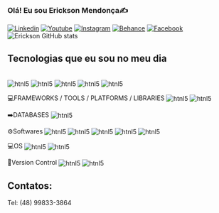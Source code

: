 ### Olá! Eu sou Erickson Mendonça✍️
[![Linkedin](https://img.shields.io/badge/LinkedIn-0077B5?style=for-the-badge&logo=linkedin&logoColor=white)](https://www.linkedin.com/in/erickson-mendon%C3%A7a-497029224/)
[![Youtube](https://img.shields.io/badge/YouTube-FF0000?style=for-the-badge&logo=youtube&logoColor=white)](https://www.youtube.com/@ericksonmendonca422)
[![Instagram](https://img.shields.io/badge/Instagram-E4405F?style=for-the-badge&logo=instagram&logoColor=white)](https://www.instagram.com/sven_goran_erickson_/)
[![Behance](https://img.shields.io/badge/-Behance-blue?style=for-the-badge&logo=behance&logoColor=white)](https://www.behance.net/svenerickson)
[![Facebook](https://img.shields.io/badge/Facebook-1877F2?style=for-the-badge&logo=facebook&logoColor=white)](https://www.facebook.com/erickson.mendonca?locale=pt_BR)
![Erickson GitHub stats](https://github-readme-stats.vercel.app/api?username=erickson72&show_icons=true&theme=dracula)

## Tecnologias que eu sou no meu dia
<div style="display: inline_block"><br>
<img align="center"alt="htnl5" src="https://img.shields.io/badge/HTML5-E34F26?style=for-the-badge&logo=html5&logoColor=white" />
<img align="center"alt="htnl5" src="https://img.shields.io/badge/CSS3-1572B6?style=for-the-badge&logo=css3&logoColor=white" />
<img align="center"alt="htnl5" src="https://img.shields.io/badge/JavaScript-323330?style=for-the-badge&logo=javascript&logoColor=F7DF1E" />
<img align="center"alt="htnl5" src="https://img.shields.io/badge/Python-14354C?style=for-the-badge&logo=python&logoColor=white" />
<img align="center"alt="htnl5" src="https://img.shields.io/badge/R-276DC3?style=for-the-badge&logo=r&logoColor=white" />

💻FRAMEWORKS / TOOLS / PLATFORMS / LIBRARIES
<img align="center" alt="htnl5" src="https://img.shields.io/badge/Node.js-43853D?style=for-the-badge&logo=node.js&logoColor=white" />
<img align="center" alt="htnl5" src="https://img.shields.io/badge/Bootstrap-563D7C?style=for-the-badge&logo=bootstrap&logoColor=white" />
  
➡️DATABASES
<img align="center" alt="htnl5" src="https://img.shields.io/badge/MySQL-005C84?style=for-the-badge&logo=mysql&logoColor=white">
  
⚙️Softwares
<img align="center" alt="htnl5" src="https://img.shields.io/badge/Visual_Studio_Code-0078D4?style=for-the-badge&logo=visual%20studio%20code&logoColor=white">
<img align="center" alt="htnl5" src="https://img.shields.io/badge/Colab-F9AB00?style=for-the-badge&logo=googlecolab&color=525252">
<img align="center" alt="htnl5" src="https://img.shields.io/badge/RStudio-75AADB?style=for-the-badge&logo=RStudio&logoColor=white">
<img align="center" alt="htnl5" src="https://img.shields.io/badge/Trello-0052CC?style=for-the-badge&logo=trello&logoColor=white">
<img align="center" alt="htnl5" src="https://img.shields.io/badge/Canva-%2300C4CC.svg?&style=for-the-badge&logo=Canva&logoColor=white">
  
💻OS
<img align="center" alt="htnl5" src="https://img.shields.io/badge/Linux-FCC624?style=for-the-badge&logo=linux&logoColor=black">
<img align="center" alt="htnl5" src="https://img.shields.io/badge/Windows-0078D6?style=for-the-badge&logo=windows&logoColor=white">
  
🚀Version Control
<img align="center" alt="htnl5" src="https://img.shields.io/badge/GIT-E44C30?style=for-the-badge&logo=git&logoColor=white">
<img align="center" alt="htnl5" src="https://img.shields.io/badge/GitHub-100000?style=for-the-badge&logo=github&logoColor=white">

</div>
  
## Contatos:

Tel: (48) 99833-3864




